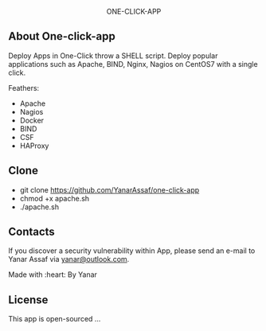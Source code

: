 <p align="center">ONE-CLICK-APP</p>


## About One-click-app

Deploy Apps in One-Click throw a SHELL script. 
Deploy popular applications such as Apache, BIND, Nginx, Nagios on CentOS7 with a single click.

Feathers:
- Apache
- Nagios
- Docker
- BIND
- CSF
- HAProxy

## Clone

- git clone https://github.com/YanarAssaf/one-click-app
- chmod +x apache.sh
- ./apache.sh

## Contacts

If you discover a security vulnerability within App, please send an e-mail to Yanar Assaf via [yanar@outlook.com](mailto:yanar@outlook.com).
<p class="love">Made with :heart: By Yanar</p>

## License

This app is open-sourced ...
